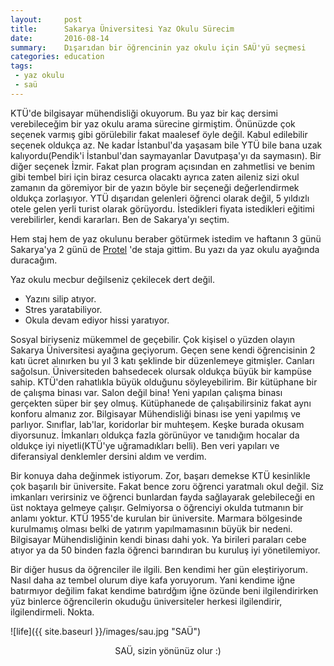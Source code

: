 ```yaml
---
layout:     post
title:      Sakarya Üniversitesi Yaz Okulu Sürecim
date:       2016-08-14
summary:    Dışarıdan bir öğrencinin yaz okulu için SAÜ'yü seçmesi
categories: education
tags:
 - yaz okulu
 - saü
---
```


KTÜ'de bilgisayar mühendisliği okuyorum. Bu yaz bir kaç dersimi verebileceğim bir yaz okulu arama sürecine girmiştim. Önünüzde çok seçenek varmış gibi görülebilir fakat maalesef öyle değil. Kabul edilebilir seçenek oldukça az. Ne kadar İstanbul'da yaşasam bile YTÜ bile bana uzak kalıyordu(Pendik'i İstanbul'dan saymayanlar Davutpaşa'yı da saymasın). Bir diğer seçenek İzmir. Fakat plan program açısından en zahmetlisi ve benim gibi tembel biri için biraz cesurca olacaktı ayrıca zaten aileniz sizi okul zamanın da göremiyor bir de yazın böyle bir seçeneği değerlendirmek oldukça zorlaşıyor. YTÜ dışarıdan gelenleri öğrenci olarak değil, 5 yıldızlı otele gelen yerli turist olarak görüyordu. İstedikleri fiyata istedikleri eğitimi verebilirler, kendi kararları. Ben de Sakarya'yı seçtim.

Hem staj hem de yaz okulunu beraber götürmek istedim ve haftanın 3 günü Sakarya'ya 2 günü de [Protel](http://www.protel.com.tr) 'de staja gittim. Bu yazı da yaz okulu ayağında duracağım.

Yaz okulu mecbur değilseniz çekilecek dert değil.

* Yazını silip atıyor.
* Stres yaratabiliyor.
* Okula devam ediyor hissi yaratıyor.

Sosyal biriyseniz mükemmel de geçebilir. Çok kişisel o yüzden olayın Sakarya Üniversitesi ayağına geçiyorum. Geçen sene kendi öğrencisinin 2 katı ücret alınırken bu yıl 3 katı şeklinde bir düzenlemeye gitmişler. Canları sağolsun. Üniversiteden bahsedecek olursak oldukça büyük bir kampüse sahip. KTÜ'den rahatlıkla büyük olduğunu söyleyebilirim. Bir kütüphane bir de çalışma binası var. Salon değil bina! Yeni yapılan çalışma binası gerçekten süper bir şey olmuş. Kütüphanede de çalışabilirsiniz fakat aynı konforu almanız zor. Bilgisayar Mühendisliği binası ise yeni yapılmış ve parlıyor. Sınıflar, lab'lar, koridorlar bir muhteşem. Keşke burada okusam diyorsunuz. İmkanları oldukça fazla görünüyor ve tanıdığım hocalar da oldukçe iyi niyetli(KTÜ'ye uğramadıkları belli). Ben veri yapıları ve diferansiyal denklemler dersini aldım ve verdim.

Bir konuya daha değinmek istiyorum. Zor, başarı demekse KTÜ kesinlikle çok başarılı bir üniversite. Fakat bence zoru öğrenci yaratmalı okul değil. Siz imkanları verirsiniz ve öğrenci bunlardan fayda sağlayarak gelebileceği en üst noktaya gelmeye çalışır. Gelmiyorsa o öğrenciyi okulda tutmanın bir anlamı yoktur. KTÜ 1955'de kurulan bir üniversite. Marmara bölgesinde kurulmamış olması belki de yatırım yapılmamasının büyük bir nedeni. Bilgisayar Mühendisliğinin kendi binası dahi yok. Ya birileri paraları cebe atıyor ya da 50 binden fazla öğrenci barındıran bu kuruluş iyi yönetilemiyor.

Bir diğer husus da öğrenciler ile ilgili. Ben kendimi her gün eleştiriyorum. Nasıl daha az tembel olurum diye kafa yoruyorum. Yani kendime iğne batırmıyor değilim fakat kendime batırdğım iğne özünde beni ilgilendirirken yüz binlerce öğrencilerin okuduğu üniversiteler herkesi ilgilendirir, ilgilendirmeli. Nokta.

![life]({{ site.baseurl }}/images/sau.jpg "SAÜ")

<center>SAÜ, sizin yönünüz olur :)</center>
